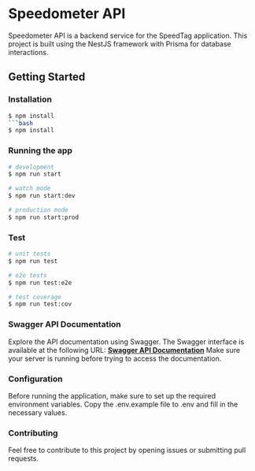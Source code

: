 # Speedometer API

Speedometer API is a backend service for the SpeedTag application. This project is built using the NestJS framework with Prisma for database interactions.

## Getting Started

### Installation

````bash
$ npm install
```bash
$ npm install
````

### Running the app

```bash
# development
$ npm run start

# watch mode
$ npm run start:dev

# production mode
$ npm run start:prod
```

### Test

```bash
# unit tests
$ npm run test

# e2e tests
$ npm run test:e2e

# test coverage
$ npm run test:cov
```

### Swagger API Documentation

Explore the API documentation using Swagger. The Swagger interface is available at the following URL:
[**Swagger API Documentation**](http://localhost:3000/api/swagger)
Make sure your server is running before trying to access the documentation.

### Configuration

Before running the application, make sure to set up the required environment variables. Copy the .env.example file to .env and fill in the necessary values.

### Contributing

Feel free to contribute to this project by opening issues or submitting pull requests.
